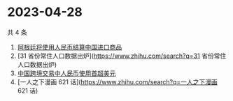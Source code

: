 # 2023-04-28

共 4 条

<!-- BEGIN -->
<!-- 最后更新时间 Fri Apr 28 2023 11:09:19 GMT+0800 (China Standard Time) -->

1. [阿根廷将使用人民币结算中国进口商品](https://www.zhihu.com/search?q=阿根廷将使用人民币结算中国进口商品)
1. [31 省份常住人口数据出炉](https://www.zhihu.com/search?q=31
   省份常住人口数据出炉)
1. [中国跨境交易中人民币使用首超美元](https://www.zhihu.com/search?q=中国跨境交易中人民币使用首超美元)
1. [一人之下漫画 621 话](https://www.zhihu.com/search?q=一人之下漫画 621 话)

<!-- END -->
